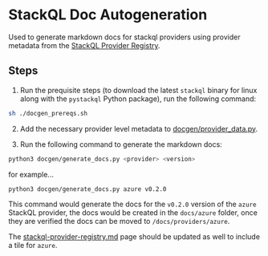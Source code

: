 # StackQL Doc Autogeneration

Used to generate markdown docs for stackql providers using provider metadata from the [StackQL Provider Registry](https://github.com/stackql/stackql-provider-registry).  

## Steps

1. Run the prequisite steps (to download the latest `stackql` binary for linux along with the `pystackql` Python package), run the following command:

```bash
sh ./docgen_prereqs.sh
```

2. Add the necessary provider level metadata to [docgen/provider_data.py](https://github.com/stackql/registry.stackql.io/blob/main/scripts/docgen/provider_data.py).  

3. Run the following command to generate the markdown docs:

```bash
python3 docgen/generate_docs.py <provider> <version>
```

for example...  

```bash
python3 docgen/generate_docs.py azure v0.2.0
```

This command would generate the docs for the `v0.2.0` version of the `azure` StackQL provider, the docs would be created in the `docs/azure` folder, once they are verified the docs can be moved to `/docs/providers/azure`.  

The [stackql-provider-registry.md](https://github.com/stackql/registry.stackql.io/blob/main/docs/stackql-provider-registry.md) page should be updated as well to include a tile for `azure`.  

